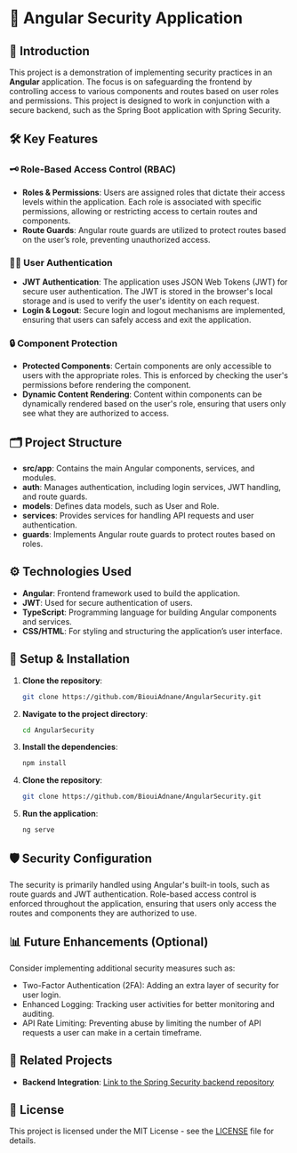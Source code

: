 # 🔐 Angular Security Application

## 🚀 Introduction

This project is a demonstration of implementing security practices in an **Angular** application. The focus is on safeguarding the frontend by controlling access to various components and routes based on user roles and permissions. This project is designed to work in conjunction with a secure backend, such as the Spring Boot application with Spring Security.

## 🛠️ Key Features

### 🗝️ Role-Based Access Control (RBAC)
- **Roles & Permissions**: Users are assigned roles that dictate their access levels within the application. Each role is associated with specific permissions, allowing or restricting access to certain routes and components.
- **Route Guards**: Angular route guards are utilized to protect routes based on the user’s role, preventing unauthorized access.

### 🧑‍💻 User Authentication
- **JWT Authentication**: The application uses JSON Web Tokens (JWT) for secure user authentication. The JWT is stored in the browser's local storage and is used to verify the user's identity on each request.
- **Login & Logout**: Secure login and logout mechanisms are implemented, ensuring that users can safely access and exit the application.

### 🔒 Component Protection
- **Protected Components**: Certain components are only accessible to users with the appropriate roles. This is enforced by checking the user's permissions before rendering the component.
- **Dynamic Content Rendering**: Content within components can be dynamically rendered based on the user's role, ensuring that users only see what they are authorized to access.

## 🗂️ Project Structure

- **src/app**: Contains the main Angular components, services, and modules.
- **auth**: Manages authentication, including login services, JWT handling, and route guards.
- **models**: Defines data models, such as User and Role.
- **services**: Provides services for handling API requests and user authentication.
- **guards**: Implements Angular route guards to protect routes based on roles.

## ⚙️ Technologies Used

- **Angular**: Frontend framework used to build the application.
- **JWT**: Used for secure authentication of users.
- **TypeScript**: Programming language for building Angular components and services.
- **CSS/HTML**: For styling and structuring the application’s user interface.

## 🧩 Setup & Installation

1. **Clone the repository**:
   ```bash
   git clone https://github.com/BiouiAdnane/AngularSecurity.git

2. **Navigate to the project directory**:
   ```bash
   cd AngularSecurity

3. **Install the dependencies**:
   ```bash
   npm install

4. **Clone the repository**:
   ```bash
   git clone https://github.com/BiouiAdnane/AngularSecurity.git

5. **Run the application**:
   ```bash
   ng serve

## 🛡️ Security Configuration
The security is primarily handled using Angular's built-in tools, such as route guards and JWT authentication. Role-based access control is enforced throughout the application, ensuring that users only access the routes and components they are authorized to use.

## 📊 Future Enhancements (Optional)
Consider implementing additional security measures such as:
  - Two-Factor Authentication (2FA): Adding an extra layer of security for user login.
  - Enhanced Logging: Tracking user activities for better monitoring and auditing.
  - API Rate Limiting: Preventing abuse by limiting the number of API requests a user can make in a certain timeframe.
   
## 🔗 Related Projects

- **Backend Integration**: [Link to the Spring Security backend repository](https://github.com/BiouiAdnane/SpringSecurity)

## 📝 License

This project is licensed under the MIT License - see the [LICENSE](LICENSE) file for details.
